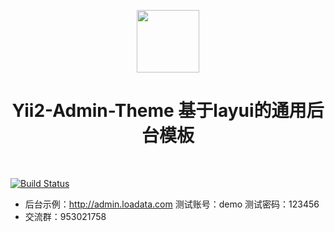 <p align="center">
    <a href="http://admin.loadata.com" target="_blank">
        <img src="http://admin.loadata.com/img/logo.png" height="100px">
    </a>
    <h1 align="center">Yii2-Admin-Theme 基于layui的通用后台模板</h1>
    <br>
</p>

[![Build Status](https://img.shields.io/badge/yii2--admin--theme-1.0.0-brightgreen.svg)]()


* 后台示例：http://admin.loadata.com  测试账号：demo  测试密码：123456
* 交流群：953021758